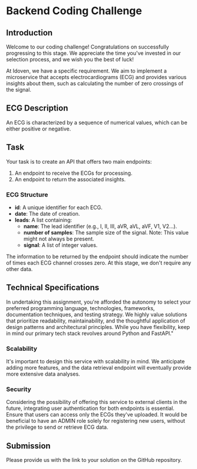# Backend Coding Challenge

## Introduction

Welcome to our coding challenge! Congratulations on successfully progressing to this stage. We appreciate the time you've invested in our selection process, and we wish you the best of luck!

At Idoven, we have a specific requirement. We aim to implement a microservice that accepts electrocardiograms (ECG) and provides various insights about them, such as calculating the number of zero crossings of the signal.

## ECG Description

An ECG is characterized by a sequence of numerical values, which can be either positive or negative.

## Task

Your task is to create an API that offers two main endpoints:
1. An endpoint to receive the ECGs for processing.
2. An endpoint to return the associated insights.

### ECG Structure

- **id**: A unique identifier for each ECG.
- **date**: The date of creation.
- **leads**: A list containing:
  - **name**: The lead identifier (e.g., I, II, III, aVR, aVL, aVF, V1, V2…).
  - **number of samples**: The sample size of the signal. Note: This value might not always be present.
  - **signal**: A list of integer values.

The information to be returned by the endpoint should indicate the number of times each ECG channel crosses zero. At this stage, we don't require any other data.

## Technical Specifications

In undertaking this assignment, you're afforded the autonomy to select your preferred programming language, technologies, frameworks, documentation techniques, and testing strategy. We highly value solutions that prioritize readability, maintainability, and the thoughtful application of design patterns and architectural principles. While you have flexibility, keep in mind our primary tech stack revolves around Python and FastAPI."

### Scalability

It's important to design this service with scalability in mind. We anticipate adding more features, and the data retrieval endpoint will eventually provide more extensive data analyses.

### Security

Considering the possibility of offering this service to external clients in the future, integrating user authentication for both endpoints is essential. Ensure that users can access only the ECGs they've uploaded. It would be beneficial to have an ADMIN role solely for registering new users, without the privilege to send or retrieve ECG data.

## Submission

Please provide us with the link to your solution on the GitHub repository.
